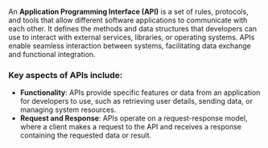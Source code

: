 An **Application Programming Interface (API)** is a set of rules, protocols, and tools that allow different software applications to communicate with each other. It defines the methods and data structures that developers can use to interact with external services, libraries, or operating systems. APIs enable seamless interaction between systems, facilitating data exchange and functional integration.

### Key aspects of APIs include:
- **Functionality**: APIs provide specific features or data from an application for developers to use, such as retrieving user details, sending data, or managing system resources.
- **Request and Response**: APIs operate on a request-response model, where a client makes a request to the API and receives a response containing the requested data or result.
  